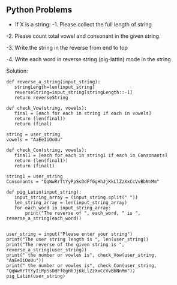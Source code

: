 
## Python Problems ##

- If X is a string:
-1. Please collect the full length of string

 -2. Please count total vowel and consonant in the given string.
 
-3. Write the string in the reverse from end to top
 
-4. Write each word in reverse string (pig-lattin) mode in the string
 
 Solution:
 
 ```
 def reverse_a_string(input_string):
    stringLength=len(input_string)
    reverseString=input_string[stringLength::-1]
    return reverseString
 
 def check_Vow(string, vowels): 
    final = [each for each in string if each in vowels] 
    return (len(final)) 
    return (final) 
       
string = user_string 
vowels = "AaEeIiOoUu"

def check_Con(string, vowels): 
    final1 = [each for each in string1 if each in Consonants] 
    return (len(final1)) 
    return (final1) 
    
string1 = user_string
Consonants = "QqWwRrTtYyPpSsDdFfGgHhJjKkLlZzXxCcVvBbNnMm"

def pig_Latin(input_string):
    input_string_array = (input_string.split(" "))
    len_string_array = len(input_string_array)
    for each_word in input_string_array:
        print("The reverse of ", each_word, " is ", reverse_a_string(each_word))


user_string = input("Please enter your string")
print("The user string length is ", len(user_string))
print("The reverse of the given string is ", reverse_a_string(user_string))
print(" the number or vowles is", check_Vow(user_string, "AaEeIiOoUu"))
print(" the number or vowles is", check_Con(user_string, "QqWwRrTtYyIiPpSsDdFfGgHhJjKkLlZzXxCcVvBbNnMm"))
pig_Latin(user_string)
 ```
